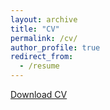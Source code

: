 ```yaml
---
layout: archive
title: "CV"
permalink: /cv/
author_profile: true
redirect_from:
  - /resume
---
```



[Download CV](http://shruthi-venkatesh.github.io/files/Shruthi_Venkatesh_CV_Oct2023.pdf)